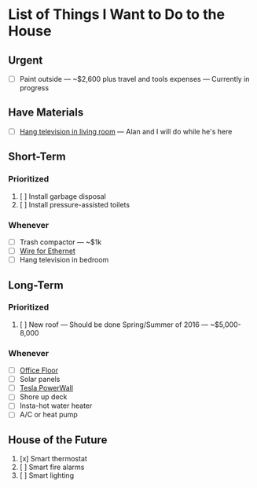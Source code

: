 # List of Things I Want to Do to the House

## Urgent

* [ ] Paint outside &mdash; ~$2,600 plus travel and tools expenses &mdash; Currently in progress

## Have Materials

* [ ] [Hang television in living room](hang-televisions.md) &mdash; Alan and I will do while he's here

## Short-Term

### Prioritized

1. [ ] Install garbage disposal
1. [ ] Install pressure-assisted toilets

### Whenever

* [ ] Trash compactor &mdash; ~$1k
* [ ] [Wire for Ethernet](ethernet.md)
* [ ] Hang television in bedroom

## Long-Term

### Prioritized

1. [ ] New roof &mdash; Should be done Spring/Summer of 2016 &mdash; ~$5,000-8,000

### Whenever

* [ ] [Office Floor](office-floor.md)
* [ ] Solar panels
* [ ] [Tesla PowerWall](http://www.teslamotors.com/powerwall)
* [ ] Shore up deck
* [ ] Insta-hot water heater
* [ ] A/C or heat pump

## House of the Future

1. [x] Smart thermostat
1. [ ] Smart fire alarms
1. [ ] Smart lighting
